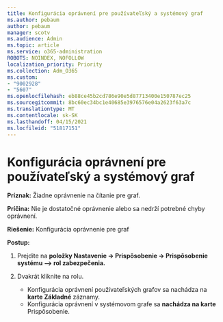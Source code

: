 ```yaml
---
title: Konfigurácia oprávnení pre používateľský a systémový graf
ms.author: pebaum
author: pebaum
manager: scotv
ms.audience: Admin
ms.topic: article
ms.service: o365-administration
ROBOTS: NOINDEX, NOFOLLOW
localization_priority: Priority
ms.collection: Adm_O365
ms.custom:
- "9002928"
- "5607"
ms.openlocfilehash: eb88ce45b2cd786e90e5d87713400e150787ec25
ms.sourcegitcommit: 8bc60ec34bc1e40685e3976576e04a2623f63a7c
ms.translationtype: MT
ms.contentlocale: sk-SK
ms.lasthandoff: 04/15/2021
ms.locfileid: "51817151"
---
```

# <a name="configure-privilege-for-user-and-system-chart"></a>Konfigurácia oprávnení pre používateľský a systémový graf

**Príznak:** Žiadne oprávnenie na čítanie pre graf.

**Príčina:** Nie je dostatočné oprávnenie alebo sa nedrží potrebné chyby oprávnení.

**Riešenie:** Konfigurácia oprávnenie pre graf

**Postup:**

1. Prejdite na **položky Nastavenie -> Prispôsobenie -> Prispôsobenie systému –> rol zabezpečenia.**

2. Dvakrát kliknite na rolu.

    - Konfigurácia oprávnení používateľských grafov sa nachádza na **karte Základné** záznamy.
    - Konfigurácia oprávnení v systémovom grafe sa **nachádza na karte** Prispôsobenie.
